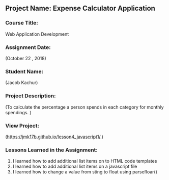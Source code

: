 ## Project Name:  Expense Calculator Application

### Course Title:
Web Application Development

### Assignment Date:  
(October 22 , 2018)

### Student Name:  
(Jacob Kachur)

### Project Description:
(To calculate the percentage a person spends in each category for monthly spendings. )

### View Project:
(https://jmk17b.github.io/lesson4_javascript1/.)

### Lessons Learned in the Assignment:
1. I learned how to add additional list items on to HTML code templates
2. I learned how to add additional list items on a javascript file
3. I learned how to change a value from sting to float using parsefloar()



